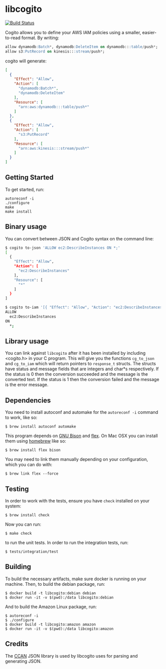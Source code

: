 # libcogito

[![Build Status](https://travis-ci.com/localytics/libcogito.svg?token=kQUiABmGkzyHdJdMnCnv&branch=master)](https://travis-ci.com/localytics/libcogito)

Cogito allows you to define your AWS IAM policies using a smaller, easier-to-read format. By writing:

```sql
allow dynamodb:Batch*, dynamodb:DeleteItem on dynamodb:::table/push*;
allow s3:PutRecord on kinesis:::stream/push*;
```

cogito will generate:

```json
[
  {
    "Effect": "Allow",
    "Action": [
      "dynamodb:Batch*",
      "dynamodb:DeleteItem"
    ],
    "Resource": [
      "arn:aws:dynamodb:::table/push*"
    ]
  },
  {
    "Effect": "Allow",
    "Action": [
      "s3:PutRecord"
    ],
    "Resource": [
      "arn:aws:kinesis:::stream/push*"
    ]
  }
]
```

## Getting Started

To get started, run:

```
autoreconf -i
./configure
make
make install
```

## Binary usage

You can convert between JSON and Cogito syntax on the command line:

```bash
$ cogito to-json 'ALLOW ec2:DescribeInstances ON *;'
[
  {
    "Effect": "Allow",
    "Action": [
      "ec2:DescribeInstances"
    ],
    "Resource": [
      "*"
    ]
  }
]

$ cogito to-iam '[{ "Effect": "Allow", "Action": "ec2:DescribeInstances", "Resource": "*" }]'
ALLOW
  ec2:DescribeInstances
ON
  *;
```

## Library usage

You can link against `libcogito` after it has been installed by including <cogito.h> in your C program. This will give you the functions `cg_to_json` and `cg_to_iam` which will return pointers to `response_t` structs. The structs have status and message fields that are integers and char*s respectively. If the status is 0 then the conversion succeeded and the message is the converted text. If the status is 1 then the conversion failed and the message is the error message.

## Dependencies

You need to install autoconf and automake for the `autoreconf -i` command to
work, like so:

    $ brew install autoconf automake

This program depends on [GNU Bison](https://www.gnu.org/software/bison/) and [flex](http://flex.sourceforge.net/). On Mac OSX you can install them using [homebrew](http://brew.sh/) like so:

    $ brew install flex bison

You may need to link them manually depending on your configuration, which you can do with:

    $ brew link flex --force

## Testing

In order to work with the tests, ensure you have `check` installed on your system:

    $ brew install check

Now you can run:

    $ make check

to run the unit tests. In order to run the integration tests, run:

    $ tests/integration/test

## Building

To build the necessary artifacts, make sure docker is running on your machine. Then, to build the debian package, run:

    $ docker build -t libcogito:debian debian
    $ docker run -it -v $(pwd):/data libcogito:debian

And to build the Amazon Linux package, run:

    $ autoreconf -i
    $ ./configure
    $ docker build -t libcogito:amazon amazon
    $ docker run -it -v $(pwd):/data libcogito:amazon

## Credits

The [CCAN](https://ccodearchive.net/) JSON library is used by libcogito uses for parsing and generating JSON.
